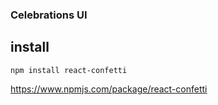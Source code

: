 ### Celebrations UI

## install
```
npm install react-confetti
```

https://www.npmjs.com/package/react-confetti
